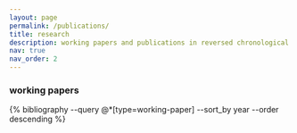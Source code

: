 ```yaml
---
layout: page
permalink: /publications/
title: research
description: working papers and publications in reversed chronological order.
nav: true
nav_order: 2
---
```


<!-- _pages/publications.md -->

<!-- Bibsearch Feature -->

<div class="publications">

<h3>working papers</h3>
{% bibliography --query @*[type=working-paper] --sort_by year --order descending %}

<!-- <h3>publications</h3> -->
<!-- {% bibliography --query @*[type!=working-paper] --sort_by year --order descending %} -->

</div>
